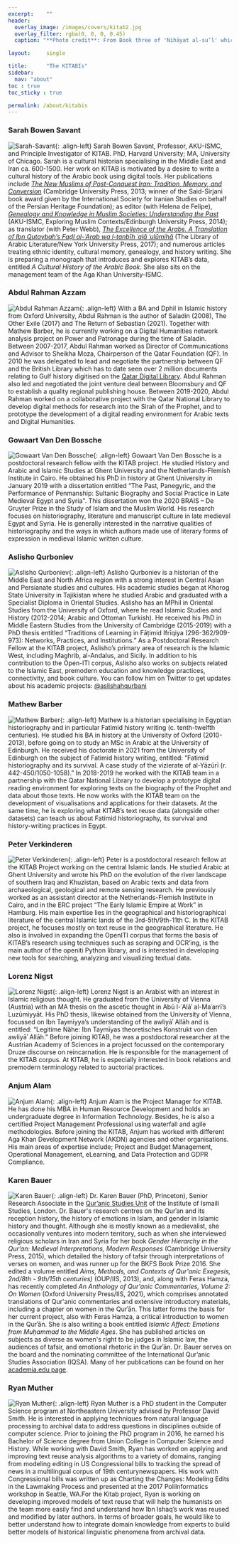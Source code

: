 ```yaml
---
excerpt:	""
header:
  overlay_image: /images/covers/kitab2.jpg
  overlay_filter: rgba(0, 0, 0, 0.45)
  caption: "**Photo credit**: From Book three of 'Nihāyat al-su’l' which gives instructions on using lances. Dated 773/1371 (Add. MS. 18866, f. 113r)"

layout:		single

title:		"The KITABIs"
sidebar:
  nav: "about"
toc : true
toc_sticky : true

permalink: /about/kitabis
---
```


### Sarah Bowen Savant
![Sarah-Savant](/images/kitab/sarah_savant.jpg){: .align-left} 
Sarah Bowen Savant, Professor, AKU-ISMC, and Principle Investigator of KITAB. PhD, Harvard University; MA, University of Chicago. Sarah is a cultural historian specialising in the Middle East and Iran ca. 600-1500. Her work on KITAB is motivated by a desire to write a cultural history of the Arabic book using digital tools. Her publications include *[The New Muslims of Post-Conquest Iran: Tradition, Memory, and Conversion](http://www.cambridge.org/catalogue/catalogue.asp?isbn=9781107014084)* (Cambridge University Press, 2013; winner of the Said-Sirjani book award given by the International Society for Iranian Studies on behalf of the Persian Heritage Foundation); as editor (with Helena de Felipe), *[Genealogy and Knowledge in Muslim Societies: Understanding the Past](https://edinburghuniversitypress.com/book-genealogy-and-knowledge-in-muslim-societies.html)* (AKU-ISMC, Exploring Muslim Contexts/Edinburgh University Press, 2014); as translator (with Peter Webb), *[The Excellence of the Arabs. A Translation of Ibn Qutaybah’s Faḍl al-ʿArab wa l-tanbīh ʿalā ʿulūmihā](https://nyupress.org/books/9781479809578/)* (The Library of Arabic Literature/New York University Press, 2017); and numerous articles treating ethnic identity, cultural memory, genealogy, and history writing. She is preparing a monograph that introduces and explores KITAB’s data, entitled *A Cultural History of the Arabic Book*. She also sits on the management team of the Aga Khan University-ISMC. 

### Abdul Rahman Azzam
![Abdul Rahman Azzam](/images/kitab/abdulrahman200px.jpg){: .align-left} 
With a BA and Dphil in Islamic history from Oxford University, Abdul Rahman is the author of Saladin (2008), The Other Exile (2017) and The Return of Sebastian (2021). Together with Mathew Barber, he is currently working on a Digital Humanities network analysis project on Power and Patronage during the time of Saladin. Between 2007-2017, Abdul Rahman worked as Director of Communications and Advisor to Sheikha Moza, Chairperson of the Qatar Foundation (QF). In 2010 he was delegated to lead and negotiate the partnership between QF and the British Library which has to date seen over 2 million documents relating to Gulf history digitised on the [Qatar Digital Library](www.qdl.qa). Abdul Rahman also led and negotiated the joint venture deal between Bloomsbury and QF to establish a quality regional publishing house. Between 2019-2020, Abdul Rahman worked on a collaborative project with the Qatar National Library to develop digital methods for research into the Sirah of the Prophet, and to prototype the development of a digital reading environment for Arabic texts and Digital Humanities.

### Gowaart Van Den Bossche
![Gowaart Van Den Bossche](/images/kitab/Gowaart_200px.jpg){: .align-left} 
Gowaart Van Den Bossche is a postdoctoral research fellow with the KITAB project. He studied History and Arabic and Islamic Studies at Ghent University and the Netherlands-Flemish Institute in Cairo. He obtained his PhD in history at Ghent University in January 2019 with a dissertation entitled “The Past, Panegyric, and the Performance of Penmanship: Sultanic Biography and Social Practice in Late Medieval Egypt and Syria". This dissertation won the 2020 BRAIS – De Gruyter Prize in the Study of Islam and the Muslim World. His research focuses on historiography, literature and manuscript culture in late medieval Egypt and Syria. He is generally interested in the narrative qualities of historiography and the ways in which authors made use of literary forms of expression in medieval Islamic written culture. 

### Aslisho Qurboniev
![Aslisho Qurboniev](/images/kitab/Aslisho_200px.jpg){: .align-left}
Aslisho Qurboniev is a historian of the Middle East and North Africa region with a strong interest in Central Asian and Persianate studies and cultures. His academic studies began at Khorog State University in Tajikistan where he studied Arabic and graduated with a Specialist Diploma in Oriental Studies. Aslisho has an MPhil in Oriental Studies from the University of Oxford, where he read Islamic Studies and History (2012-2014; Arabic and Ottoman Turkish). He received his PhD in Middle Eastern Studies from the University of Cambridge (2015-2019) with a PhD thesis entitled “Traditions of Learning in Fāṭimid Ifrīqiya (296-362/909-973): Networks, Practices, and Institutions.” As a Postdoctoral Research Fellow at the KITAB project, Aslisho’s primary area of research is the Islamic West, including Maghrib, al-Andalus, and Sicily.  In addition to his contribution to the Open-ITI corpus, Aslisho also works on subjects related to the Islamic East, premodern education and knowledge practices, connectivity, and book culture. You can follow him on Twitter to get updates about his academic projects: [@aslishahqurbani](https://twitter.com/aslishahqurbani)

### Mathew Barber
![Mathew Barber](/images/kitab/Mathew_200px.jpg){: .align-left} 
Mathew is a historian specialising in Egyptian historiography and in particular Fatimid history writing (c. tenth-twelfth centuries). He studied his BA in history at the University of Oxford (2010-2013), before going on to study an MSc in Arabic at the University of Edinburgh. He received his doctorate in 2021 from the University of Edinburgh on the subject of Fatimid history writing, entitled: “Fatimid historiography and its survival. A case study of the vizierate of al-Yāzūrī (r. 442-450/1050-1058).” In 2018-2019 he worked with the KITAB team in a partnership with the Qatar National Library to develop a prototype digital reading environment for exploring texts on the biography of the Prophet and data about those texts. He now works with the KITAB team on the development of visualisations and applications for their datasets. At the same time, he is exploring what KITAB’s text reuse data (alongside other datasets) can teach us about Fatimid historiography, its survival and history-writing practices in Egypt.
 
### Peter Verkinderen
![Peter Verkinderen](/images/kitab/Peter-1.jpg){: .align-left} 
Peter is a postdoctoral research fellow at the KITAB Project working on the central Islamic lands. He studied Arabic at Ghent University and wrote his PhD on the evolution of the river landscape of southern Iraq and Khuzistan, based on Arabic texts and data from archaeological, geological and remote sensing research. He previously worked as an assistant director at the Netherlands-Flemish Institute in Cairo, and in the ERC project “The Early Islamic Empire at Work” in Hamburg. His main expertise lies in the geographical and historiographical literature of the central Islamic lands of the 3rd-5th/9th-11th C. In the KITAB project, he focuses mostly on text reuse in the geographical literature. He also is involved in expanding the OpenITI corpus that forms the basis of KITAB’s research using techniques such as scraping and OCR’ing, is the main author of the openiti Python library, and is interested in developing new tools for searching, analyzing and visualizing textual data.

### Lorenz Nigst
![Lorenz Nigst](/images/kitab/Lorenz.jpg){: .align-left} 
Lorenz Nigst is an Arabist with an interest in Islamic religious thought. He graduated from the University of Vienna (Austria) with an MA thesis on the ascetic thought in Abū l-ʿAlāʾ al-Maʿarrī’s Luzūmiyyāt. His PhD thesis, likewise obtained from the University of Vienna, focussed on Ibn Taymiyya’s understanding of the awliyāʾ Allāh and is entitled: “Legitime Nähe: Ibn Taymīyas theoretisches Konstrukt von den awliyāʾ Allāh.” Before joining KITAB, he was a postdoctoral researcher at the Austrian Academy of Sciences in a project focussed on the contemporary Druze discourse on reincarnation. He is responsible for the management of the KITAB corpus. At KITAB, he is especially interested in book relations and premodern terminology related to auctorial practices.

### Anjum Alam
![Anjum Alam](/images/kitab/Anjum-Alam.jpg){: .align-left} 
Anjum Alam is the Project Manager for KITAB​. He has done his MBA in Human Resource Development and holds an undergraduate degree in Information Technology. Besid​es, ​he is also a certified Project Man​agem​ent Professional using waterfall and agile methodologies. Before joining the KITAB, Anjum has worked with different Aga Khan Development Network (AKDN) agencies and other organisations. His main areas of expertise include; Project and Budget Management, Operational Management, eLearning, and Data Protection and GDPR Compliance. ​​​​​

### Karen Bauer
![Karen Bauer](/images/kitab/karen_bauer_200px.jpg){: .align-left} 
Dr. Karen Bauer (PhD, Princeton), Senior Research Associate in the [Qur’anic Studies Unit](https://www.iis.ac.uk/research/quranic-studies) of the Institute of Ismaili Studies, London. Dr. Bauer's research centres on the Qurʾan and its reception history, the history of emotions in Islam, and gender in Islamic history and thought. Although she is mostly known as a medievalist, she occasionally ventures into modern territory, such as when she interviewed religious scholars in Iran and Syria for her book *Gender Hierarchy in the Qur’an: Medieval Interpretations, Modern Responses* (Cambridge University Press, 2015), which detailed the history of tafsir through interpretations of verses on women, and was runner up for the BKFS Book Prize 2016. She edited a volume entitled *Aims, Methods, and Contexts of Qur'anic Exegesis, 2nd/8th - 9th/15th centuries)* (OUP/IIS, 2013), and, along with Feras Hamza, has recently completed *An Anthology of Qur'anic Commentaries, Volume 2: On Women* (Oxford University Press/IIS, 2021), which comprises annotated translations of Qur'anic commentaries and extensive introductory materials, including a chapter on women in the Qurʾān. This latter forms the basis for her current project, also with Feras Hamza, a critical introduction to women in the Qurʾān. She is also writing a book entitled *Islamic Affect: Emotions from Muḥammad to the Middle Ages*. She has published articles on subjects as diverse as women's right to be judges in Islamic law, the audiences of tafsir, and emotional rhetoric in the Qurʾān. Dr. Bauer serves on the board and the nominating committee of the International Qur’anic Studies Association (IQSA). Many of her publications can be found on her [academia.edu page](https://iis.academia.edu/KarenBauer). 

### Ryan Muther
![Ryan Muther](/images/kitab/ryan200px.jpg){: .align-left}
Ryan Muther is a PhD student in the Computer Science program at Northeastern University advised by Professor David Smith. He is interested in applying techniques from natural language processing to archival data to address questions in disciplines outside of computer science. Prior to joining the PhD program in 2016, he earned his Bachelor of Science degree from Union College in Computer Science and History. While working with David Smith, Ryan has worked on applying and improving text reuse analysis algorithms to a variety of domains, ranging from modeling editing in US Congressional bills to tracking the spread of news in a multilingual corpus of 19th centurynewspapers. His work with Congressional bills was written up as Charting the Changes: Modeling Edits in the Lawmaking Process and presented at the 2017 PoliInformatics workshop in Seattle, WA.For the Kitab project, Ryan is working on developing improved models of text reuse that will help the humanists on the team more easily find and understand how Ibn Ishaq’s work was reused and modified by later authors. In terms of broader goals, he would like to better understand how to integrate domain knowledge from experts to build better models of historical linguistic phenomena from archival data.
​​
